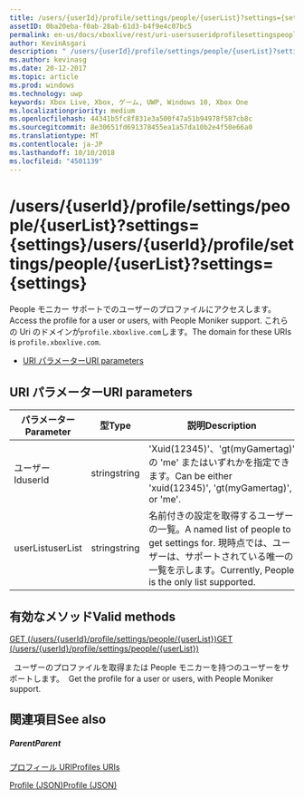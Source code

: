 ```yaml
---
title: /users/{userId}/profile/settings/people/{userList}?settings={settings}
assetID: 0ba20eba-f0ab-28ab-61d3-b4f9e4c07bc5
permalink: en-us/docs/xboxlive/rest/uri-usersuseridprofilesettingspeopleuserlist.html
author: KevinAsgari
description: " /users/{userId}/profile/settings/people/{userList}?settings={settings}"
ms.author: kevinasg
ms.date: 20-12-2017
ms.topic: article
ms.prod: windows
ms.technology: uwp
keywords: Xbox Live, Xbox, ゲーム, UWP, Windows 10, Xbox One
ms.localizationpriority: medium
ms.openlocfilehash: 44341b5fc8f831e3a500f47a51b94978f587cb8c
ms.sourcegitcommit: 8e30651fd691378455ea1a57da10b2e4f50e66a0
ms.translationtype: MT
ms.contentlocale: ja-JP
ms.lasthandoff: 10/10/2018
ms.locfileid: "4501139"
---
```

# <a name="usersuseridprofilesettingspeopleuserlistsettingssettings"></a><span data-ttu-id="6b65b-104">/users/{userId}/profile/settings/people/{userList}?settings={settings}</span><span class="sxs-lookup"><span data-stu-id="6b65b-104">/users/{userId}/profile/settings/people/{userList}?settings={settings}</span></span>
<span data-ttu-id="6b65b-105">People モニカー サポートでのユーザーのプロファイルにアクセスします。</span><span class="sxs-lookup"><span data-stu-id="6b65b-105">Access the profile for a user or users, with People Moniker support.</span></span> <span data-ttu-id="6b65b-106">これらの Uri のドメインが`profile.xboxlive.com`します。</span><span class="sxs-lookup"><span data-stu-id="6b65b-106">The domain for these URIs is `profile.xboxlive.com`.</span></span>
 
  * [<span data-ttu-id="6b65b-107">URI パラメーター</span><span class="sxs-lookup"><span data-stu-id="6b65b-107">URI parameters</span></span>](#ID4EV)
 
<a id="ID4EV"></a>

 
## <a name="uri-parameters"></a><span data-ttu-id="6b65b-108">URI パラメーター</span><span class="sxs-lookup"><span data-stu-id="6b65b-108">URI parameters</span></span>
 
| <span data-ttu-id="6b65b-109">パラメーター</span><span class="sxs-lookup"><span data-stu-id="6b65b-109">Parameter</span></span>| <span data-ttu-id="6b65b-110">型</span><span class="sxs-lookup"><span data-stu-id="6b65b-110">Type</span></span>| <span data-ttu-id="6b65b-111">説明</span><span class="sxs-lookup"><span data-stu-id="6b65b-111">Description</span></span>| 
| --- | --- | --- | 
| <span data-ttu-id="6b65b-112">ユーザー Id</span><span class="sxs-lookup"><span data-stu-id="6b65b-112">userId</span></span>| <span data-ttu-id="6b65b-113">string</span><span class="sxs-lookup"><span data-stu-id="6b65b-113">string</span></span>| <span data-ttu-id="6b65b-114">'Xuid(12345)'、'gt(myGamertag)' の 'me' またはいずれかを指定できます。</span><span class="sxs-lookup"><span data-stu-id="6b65b-114">Can be either 'xuid(12345)', 'gt(myGamertag)', or 'me'.</span></span>| 
| <span data-ttu-id="6b65b-115">userList</span><span class="sxs-lookup"><span data-stu-id="6b65b-115">userList</span></span>| <span data-ttu-id="6b65b-116">string</span><span class="sxs-lookup"><span data-stu-id="6b65b-116">string</span></span>| <span data-ttu-id="6b65b-117">名前付きの設定を取得するユーザーの一覧。</span><span class="sxs-lookup"><span data-stu-id="6b65b-117">A named list of people to get settings for.</span></span> <span data-ttu-id="6b65b-118">現時点では、ユーザーは、サポートされている唯一の一覧を示します。</span><span class="sxs-lookup"><span data-stu-id="6b65b-118">Currently, People is the only list supported.</span></span>| 
  
<a id="ID4E1B"></a>

 
## <a name="valid-methods"></a><span data-ttu-id="6b65b-119">有効なメソッド</span><span class="sxs-lookup"><span data-stu-id="6b65b-119">Valid methods</span></span>

[<span data-ttu-id="6b65b-120">GET (/users/{userId}/profile/settings/people/{userList})</span><span class="sxs-lookup"><span data-stu-id="6b65b-120">GET (/users/{userId}/profile/settings/people/{userList})</span></span>](uri-usersuseridprofilesettingspeopleuserlistget.md)

<span data-ttu-id="6b65b-121">&nbsp;&nbsp;ユーザーのプロファイルを取得または People モニカーを持つのユーザーをサポートします。</span><span class="sxs-lookup"><span data-stu-id="6b65b-121">&nbsp;&nbsp;Get the profile for a user or users, with People Moniker support.</span></span>
 
<a id="ID4EEC"></a>

 
## <a name="see-also"></a><span data-ttu-id="6b65b-122">関連項目</span><span class="sxs-lookup"><span data-stu-id="6b65b-122">See also</span></span>
 
<a id="ID4EGC"></a>

 
##### <a name="parent"></a><span data-ttu-id="6b65b-123">Parent</span><span class="sxs-lookup"><span data-stu-id="6b65b-123">Parent</span></span> 

[<span data-ttu-id="6b65b-124">プロフィール URI</span><span class="sxs-lookup"><span data-stu-id="6b65b-124">Profiles URIs</span></span>](atoc-reference-profiles.md)

 [<span data-ttu-id="6b65b-125">Profile (JSON)</span><span class="sxs-lookup"><span data-stu-id="6b65b-125">Profile (JSON)</span></span>](../../json/json-profile.md)

   